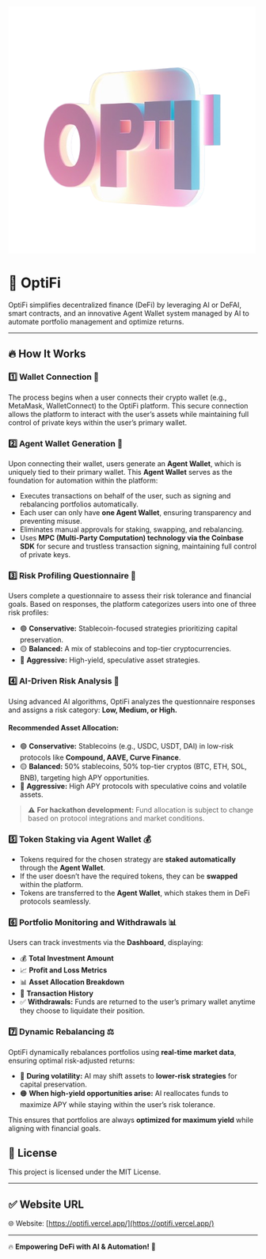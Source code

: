 ![OptiFi Logo](./public/logo.png)

# 🚀 OptiFi

OptiFi simplifies decentralized finance (DeFi) by leveraging AI or DeFAI, smart contracts, and an innovative Agent Wallet system managed by AI to automate portfolio management and optimize returns.

---

## 🔥 How It Works

### 1️⃣ Wallet Connection 🔌
The process begins when a user connects their crypto wallet (e.g., MetaMask, WalletConnect) to the OptiFi platform. This secure connection allows the platform to interact with the user’s assets while maintaining full control of private keys within the user’s primary wallet.

### 2️⃣ Agent Wallet Generation 🤖
Upon connecting their wallet, users generate an **Agent Wallet**, which is uniquely tied to their primary wallet. This **Agent Wallet** serves as the foundation for automation within the platform:

- Executes transactions on behalf of the user, such as signing and rebalancing portfolios automatically.
- Each user can only have **one Agent Wallet**, ensuring transparency and preventing misuse.
- Eliminates manual approvals for staking, swapping, and rebalancing.
- Uses **MPC (Multi-Party Computation) technology via the Coinbase SDK** for secure and trustless transaction signing, maintaining full control of private keys.

### 3️⃣ Risk Profiling Questionnaire 📝
Users complete a questionnaire to assess their risk tolerance and financial goals. Based on responses, the platform categorizes users into one of three risk profiles:

- 🟢 **Conservative:** Stablecoin-focused strategies prioritizing capital preservation.
- 🟡 **Balanced:** A mix of stablecoins and top-tier cryptocurrencies.
- 🔴 **Aggressive:** High-yield, speculative asset strategies.

### 4️⃣ AI-Driven Risk Analysis 🎯
Using advanced AI algorithms, OptiFi analyzes the questionnaire responses and assigns a risk category: **Low, Medium, or High.**

#### Recommended Asset Allocation:
- 🟢 **Conservative:** Stablecoins (e.g., USDC, USDT, DAI) in low-risk protocols like **Compound, AAVE, Curve Finance**.
- 🟡 **Balanced:** 50% stablecoins, 50% top-tier cryptos (BTC, ETH, SOL, BNB), targeting high APY opportunities.
- 🔴 **Aggressive:** High APY protocols with speculative coins and volatile assets.

> ⚠️ **For hackathon development:** Fund allocation is subject to change based on protocol integrations and market conditions.

### 5️⃣ Token Staking via Agent Wallet 💰
- Tokens required for the chosen strategy are **staked automatically** through the **Agent Wallet**.
- If the user doesn’t have the required tokens, they can be **swapped** within the platform.
- Tokens are transferred to the **Agent Wallet**, which stakes them in DeFi protocols seamlessly.

### 6️⃣ Portfolio Monitoring and Withdrawals 📊
Users can track investments via the **Dashboard**, displaying:
- 💰 **Total Investment Amount**
- 📈 **Profit and Loss Metrics**
- 📊 **Asset Allocation Breakdown**
- 🔄 **Transaction History**
- ✅ **Withdrawals:** Funds are returned to the user’s primary wallet anytime they choose to liquidate their position.

### 7️⃣ Dynamic Rebalancing ⚖️
OptiFi dynamically rebalances portfolios using **real-time market data**, ensuring optimal risk-adjusted returns:

- 🔵 **During volatility:** AI may shift assets to **lower-risk strategies** for capital preservation.
- 🟠 **When high-yield opportunities arise:** AI reallocates funds to maximize APY while staying within the user’s risk tolerance.

This ensures that portfolios are always **optimized for maximum yield** while aligning with financial goals.

## 📜 License
This project is licensed under the MIT License.

---

## ✅ Website URL
🌐 Website: [https://optifi.vercel.app/](https://optifi.vercel.app/)  

---

🔥 **Empowering DeFi with AI & Automation!** 🚀